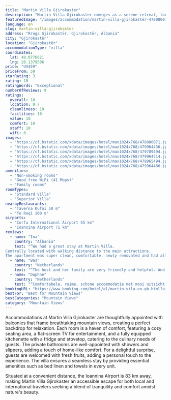 ```yaml
---
title: "Martin Villa Gjirokaster"
description: "Martin Villa Gjirokaster emerges as a serene retreat, located a mere 44 km from the tranquil Zaravina Lake."
featuredImage: "/images/accommodation/martin-villa-gjirokaster-478080071.jpg"
language: en
slug: martin-villa-gjirokaster
address: "Rruga Gjirokastër, Gjirokastër, Albania"
city: "Gjirokastër"
location: "Gjirokastër"
accommodationType: "villa"
coordinates:
  lat: 40.0776621
  lng: 20.1379506
price: "US$59"
priceFrom: 59
starRating: 3
rating: 10
ratingWords: "Exceptional"
numberOfReviews: 9
ratings:
  overall: 10
  location: 9.7
  cleanliness: 10
  facilities: 10
  value: 10
  comfort: 10
  staff: 10
  wifi: 0
images:
  - "https://cf.bstatic.com/xdata/images/hotel/max1024x768/478080071.jpg?k=cd519cd64483bf52b125616988389ec3448a2ea42f2ea14cf6a6c519f97a50fe&o=&hp=1"
  - "https://cf.bstatic.com/xdata/images/hotel/max1024x768/479964436.jpg?k=3e9b1a600e7365ce6673e232baf8d1e7187ef3398b7e59ffaaa200f722e9a8ee&o=&hp=1"
  - "https://cf.bstatic.com/xdata/images/hotel/max1024x768/479789494.jpg?k=04c8f89aa970984cde0fe15b6d2e518b1e120a03fcf0dd3477fb01afaabf5fb8&o=&hp=1"
  - "https://cf.bstatic.com/xdata/images/hotel/max1024x768/479964514.jpg?k=74e34413012fbc11e775b9708bc91e15d83df499d5f21575118c147f8abd749b&o=&hp=1"
  - "https://cf.bstatic.com/xdata/images/hotel/max1024x768/479965494.jpg?k=7b8acd05c50c9a50980e492fbfababb38c492617960457d9b7b282a62c7ad4e4&o=&hp=1"
  - "https://cf.bstatic.com/xdata/images/hotel/max1024x768/479964486.jpg?k=eccd731950dc766ff3d009e0a67ca4d636100038beb75a4e3202d6f503524557&o=&hp=1"
amenities:
  - "Non-smoking rooms"
  - "Good free WiFi (41 Mbps)"
  - "Family rooms"
roomTypes:
  - "Standard Villa"
  - "Superior Villa"
nearbyRestaurants:
  - "Taverna Kufoi 50 m"
  - "Te Raqi 100 m"
airports:
  - "Corfu International Airport 55 km"
  - "Ioannina Airport 71 km"
reviews:
  - name: "Ina"
    country: "Albania"
    text: "“We had a great stay at Martin Villa.
Centrally located with walking distance to the main attractions.
The apartment was super clean, comfortable, newly renovated and had all the facilities, The host is very friendly and gives detailed suggestions...”"
  - name: "Bas"
    country: "Netherlands"
    text: "“The host and her family are very friendly and helpful. And the location of the apartment is excellent and quiet, in the centre of the old town near the bustling and charming streets”"
  - name: "Daphne"
    country: "Netherlands"
    text: "“Comfortabele, ruime, schone accommodatie met mooi uitzicht vanaf het balkon. Gezellig en sfeervol ingericht. Alle faciliteiten deden het goed. Super vriendelijke en hartelijke eigenaren. Moeder en dochter spreken goed Engels en waren zeer...”"
bookingURL: "https://www.booking.com/hotel/al/martin-vila.en-gb.html?aid=8035640"
bestFor: "Best for Mountain Views"
bestCategories: "Mountain Views"
category: "Mountain Views"
---
```


Accommodations at Martin Villa Gjirokaster are thoughtfully appointed with balconies that frame breathtaking mountain views, creating a perfect backdrop for relaxation. Each room is a haven of comfort, featuring a cozy seating area, a flat-screen TV for entertainment, and a fully equipped kitchenette with a fridge and stovetop, catering to the culinary needs of guests. The private bathrooms are well-appointed with showers and slippers, adding a touch of home-like comfort. For a delightful surprise, guests are welcomed with fresh fruits, adding a personal touch to the experience. The villa ensures a seamless stay by providing essential amenities such as bed linen and towels in every unit.

Situated at a convenient distance, the Ioannina Airport is 83 km away, making Martin Villa Gjirokaster an accessible escape for both local and international travelers seeking a blend of tranquility and comfort amidst nature's beauty.